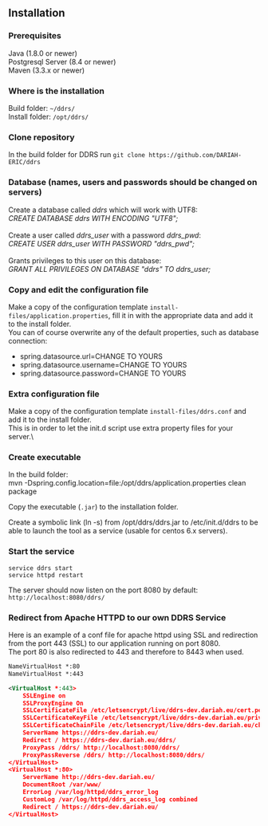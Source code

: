 ## Installation
### Prerequisites
Java (1.8.0  or newer)\
Postgresql Server (8.4 or newer)\
Maven (3.3.x or newer)

### Where is the installation
Build folder: ```~/ddrs/```\
Install folder: ```/opt/ddrs/```

### Clone repository
In the build folder for DDRS run
```git clone https://github.com/DARIAH-ERIC/ddrs```

### Database (names, users and passwords should be changed on servers)
Create a database called *ddrs* which will work with UTF8:\
*CREATE DATABASE ddrs WITH ENCODING "UTF8";*\
\
Create a user called *ddrs_user* with a password *ddrs_pwd*:\
*CREATE USER ddrs_user WITH PASSWORD "ddrs_pwd";*\
\
Grants privileges to this user on this database:\
*GRANT ALL PRIVILEGES ON DATABASE "ddrs" TO ddrs_user;*

### Copy and edit the configuration file
Make a copy of the configuration template ``install-files/application.properties``, fill it in with the appropriate data and add it to the install folder.\
You can of course overwrite any of the default properties, such as database connection:
- spring.datasource.url=CHANGE TO YOURS
- spring.datasource.username=CHANGE TO YOURS
- spring.datasource.password=CHANGE TO YOURS

### Extra configuration file
Make a copy of the configuration template ``install-files/ddrs.conf`` and add it to the install folder.\
This is in order to let the init.d script use extra property files for your server.\

### Create executable
In the build folder:\
mvn -Dspring.config.location=file:/opt/ddrs/application.properties clean package

Copy the executable (```.jar```) to the installation folder.

Create a symbolic link (ln -s) from /opt/ddrs/ddrs.jar to /etc/init.d/ddrs to be able to launch the tool as a service (usable for centos 6.x servers).

### Start the service
```service ddrs start```\
```service httpd restart```

The server should now listen on the port 8080 by default:\
```http://localhost:8080/ddrs/```

### Redirect from Apache HTTPD to our own DDRS Service
Here is an example of a conf file for apache httpd using SSL and redirection from the port 443 (SSL) to our application running on port 8080.\
The port 80 is also redirected to 443 and therefore to 8443 when used.

```xml
NameVirtualHost *:80
NameVirtualHost *:443

<VirtualHost *:443>
    SSLEngine on
    SSLProxyEngine On
    SSLCertificateFile /etc/letsencrypt/live/ddrs-dev.dariah.eu/cert.pem
    SSLCertificateKeyFile /etc/letsencrypt/live/ddrs-dev.dariah.eu/privkey.pem
    SSLCertificateChainFile /etc/letsencrypt/live/ddrs-dev.dariah.eu/chain.pem
    ServerName https://ddrs-dev.dariah.eu/
    Redirect / https://ddrs-dev.dariah.eu/ddrs/
    ProxyPass /ddrs/ http://localhost:8080/ddrs/
    ProxyPassReverse /ddrs/ http://localhost:8080/ddrs/
</VirtualHost>
<VirtualHost *:80>
    ServerName http://ddrs-dev.dariah.eu/
    DocumentRoot /var/www/
    ErrorLog /var/log/httpd/ddrs_error_log
    CustomLog /var/log/httpd/ddrs_access_log combined
    Redirect / https://ddrs-dev.dariah.eu/
</VirtualHost>
```